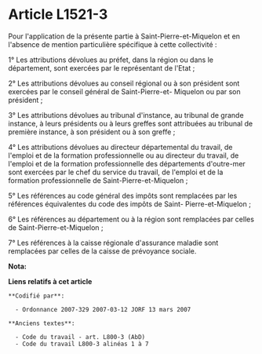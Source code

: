 # Article L1521-3

Pour l'application de la présente partie à Saint-Pierre-et-Miquelon et en l'absence de mention particulière spécifique à
cette collectivité :

1° Les attributions dévolues au préfet, dans la région ou dans le département, sont exercées par le représentant de l'Etat ;

2° Les attributions dévolues au conseil régional ou à son président sont exercées par le conseil général de Saint-Pierre-et-
Miquelon ou par son président ;

3° Les attributions dévolues au tribunal d'instance, au tribunal de grande instance, à leurs présidents ou à leurs greffes
sont attribuées au tribunal de première instance, à son président ou à son greffe ;

4° Les attributions dévolues au directeur départemental du travail, de l'emploi et de la formation professionnelle ou au
directeur du travail, de l'emploi et de la formation professionnelle des départements d'outre-mer sont exercées par le chef
du service du travail, de l'emploi et de la formation professionnelle de Saint-Pierre-et-Miquelon ;

5° Les références au code général des impôts sont remplacées par les références équivalentes du code des impôts de Saint-
Pierre-et-Miquelon ;

6° Les références au département ou à la région sont remplacées par celles de Saint-Pierre-et-Miquelon ;

7° Les références à la caisse régionale d'assurance maladie sont remplacées par celles de la caisse de prévoyance sociale.

**Nota:**



**Liens relatifs à cet article**

	**Codifié par**:

	  - Ordonnance 2007-329 2007-03-12 JORF 13 mars 2007

	**Anciens textes**:

	  - Code du travail - art. L800-3 (AbD)
	  - Code du travail L800-3 alinéas 1 à 7
